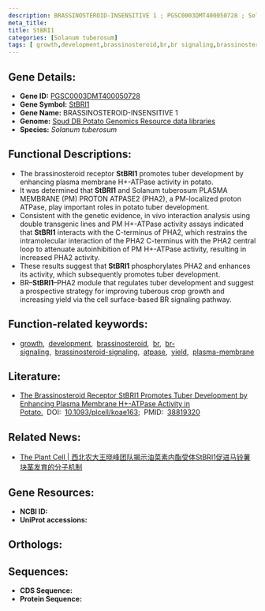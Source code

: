 ```yaml
---
description: BRASSINOSTEROID-INSENSITIVE 1 ; PGSC0003DMT400050728 ; Solanum tuberosum
meta_title:
title: StBRI1
categories: [Solanum tuberosum]
tags: [ growth,development,brassinosteroid,br,br signaling,brassinosteroid signaling,atpase,yield,plasma membrane ]
---
```


## Gene Details:
- **Gene ID:** [PGSC0003DMT400050728]()
- **Gene Symbol:** <u>StBRI1</u>
- **Gene Name:** BRASSINOSTEROID-INSENSITIVE 1
- **Genome:** [Spud DB Potato Genomics Resource data libraries](http://spuddb.uga.edu/)
- **Species:** *Solanum tuberosum*

## Functional Descriptions:
   - The brassinosteroid receptor **StBRI1** promotes tuber development by enhancing plasma membrane H+-ATPase activity in potato.
   - It was determined that **StBRI1** and Solanum tuberosum PLASMA MEMBRANE (PM) PROTON ATPASE2 (PHA2), a PM-localized proton ATPase, play important roles in potato tuber development.
   - Consistent with the genetic evidence, in vivo interaction analysis using double transgenic lines and PM H+-ATPase activity assays indicated that **StBRI1** interacts with the C-terminus of PHA2, which restrains the intramolecular interaction of the PHA2 C-terminus with the PHA2 central loop to attenuate autoinhibition of PM H+-ATPase activity, resulting in increased PHA2 activity.
   - These results suggest that **StBRI1** phosphorylates PHA2 and enhances its activity, which subsequently promotes tuber development.
   - BR–**StBRI1**–PHA2 module that regulates tuber development and suggest a prospective strategy for improving tuberous crop growth and increasing yield via the cell surface-based BR signaling pathway.

## Function-related keywords:
   - [growth](/tags/growth/),&nbsp;&nbsp;[development](/tags/development/),&nbsp;&nbsp;[brassinosteroid](/tags/brassinosteroid/),&nbsp;&nbsp;[br](/tags/br/),&nbsp;&nbsp;[br-signaling](/tags/br-signaling/),&nbsp;&nbsp;[brassinosteroid-signaling](/tags/brassinosteroid-signaling/),&nbsp;&nbsp;[atpase](/tags/atpase/),&nbsp;&nbsp;[yield](/tags/yield/),&nbsp;&nbsp;[plasma-membrane](/tags/plasma-membrane/)

## Literature:
   - [The Brassinosteroid Receptor StBRI1 Promotes Tuber Development by Enhancing Plasma Membrane H+-ATPase Activity in Potato.](https://www.doi.org/10.1093/plcell/koae163)&nbsp;&nbsp;DOI:&nbsp;&nbsp;[10.1093/plcell/koae163](https://www.doi.org/10.1093/plcell/koae163);&nbsp;&nbsp;PMID:&nbsp;&nbsp;[38819320](https://pubmed.ncbi.nlm.nih.gov/38819320/)

## Related News:
   - [The Plant Cell | 西北农大王晓峰团队揭示油菜素内酯受体StBRI1促进马铃薯块茎发育的分子机制](https://mp.weixin.qq.com/s?__biz=Mzg3MDEwNDEyMg==&mid=2247568652&idx=4&sn=dcbaa2cc10f02995924409fcd417c5e0&chksm=cf84b683c63abda37ee8cb5533093244837ed066fc2411afc874f086800a9e64807427cae840&scene=27#wechat_redirect)

## Gene Resources:
- **NCBI ID:**  [](https://www.ncbi.nlm.nih.gov/search/all/?term=)
- **UniProt accessions:**  [](https://www.uniprot.org/uniprotkb//entry)

## Orthologs:

## Sequences:
- **CDS Sequence:**
- **Protein Sequence:**
